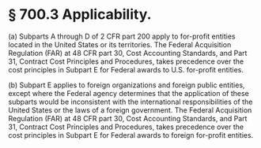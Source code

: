 # § 700.3   Applicability.

(a) Subparts A through D of 2 CFR part 200 apply to for-profit entities located in the United States or its territories. The Federal Acquisition Regulation (FAR) at 48 CFR part 30, Cost Accounting Standards, and Part 31, Contract Cost Principles and Procedures, takes precedence over the cost principles in Subpart E for Federal awards to U.S. for-profit entities.


(b) Subpart E applies to foreign organizations and foreign public entities, except where the Federal agency determines that the application of these subparts would be inconsistent with the international responsibilities of the United States or the laws of a foreign government. The Federal Acquisition Regulation (FAR) at 48 CFR part 30, Cost Accounting Standards, and Part 31, Contract Cost Principles and Procedures, takes precedence over the cost principles in Subpart E for Federal awards to foreign for-profit entities.






